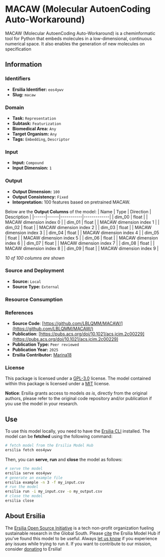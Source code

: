 # MACAW (Molecular AutoenCoding Auto-Workaround)

MACAW (Molecular AutoenCoding Auto-Workaround) is a cheminformatic tool for Python that embeds molecules in a low-dimensional, continuous numerical space. It also enables the generation of new molecules on specification



## Information
### Identifiers
- **Ersilia Identifier:** `eos4ywv`
- **Slug:** `macaw`

### Domain
- **Task:** `Representation`
- **Subtask:** `Featurization`
- **Biomedical Area:** `Any`
- **Target Organism:** `Any`
- **Tags:** `Embedding`, `Descriptor`

### Input
- **Input:** `Compound`
- **Input Dimension:** `1`

### Output
- **Output Dimension:** `100`
- **Output Consistency:** `Fixed`
- **Interpretation:** 100 features based on pretrained MACAW.

Below are the **Output Columns** of the model:
| Name | Type | Direction | Description |
|------|------|-----------|-------------|
| dim_00 | float |  | MACAW dimension index 0 |
| dim_01 | float |  | MACAW dimension index 1 |
| dim_02 | float |  | MACAW dimension index 2 |
| dim_03 | float |  | MACAW dimension index 3 |
| dim_04 | float |  | MACAW dimension index 4 |
| dim_05 | float |  | MACAW dimension index 5 |
| dim_06 | float |  | MACAW dimension index 6 |
| dim_07 | float |  | MACAW dimension index 7 |
| dim_08 | float |  | MACAW dimension index 8 |
| dim_09 | float |  | MACAW dimension index 9 |

_10 of 100 columns are shown_
### Source and Deployment
- **Source:** `Local`
- **Source Type:** `External`

### Resource Consumption


### References
- **Source Code**: [https://github.com/LBLQMM/MACAW/](https://github.com/LBLQMM/MACAW/)
- **Publication**: [https://pubs.acs.org/doi/10.1021/acs.jcim.2c00229](https://pubs.acs.org/doi/10.1021/acs.jcim.2c00229)
- **Publication Type:** `Peer reviewed`
- **Publication Year:** `2025`
- **Ersilia Contributor:** [Marina18](https://github.com/Marina18)

### License
This package is licensed under a [GPL-3.0](https://github.com/ersilia-os/ersilia/blob/master/LICENSE) license. The model contained within this package is licensed under a [MIT](LICENSE) license.

**Notice**: Ersilia grants access to models _as is_, directly from the original authors, please refer to the original code repository and/or publication if you use the model in your research.


## Use
To use this model locally, you need to have the [Ersilia CLI](https://github.com/ersilia-os/ersilia) installed.
The model can be **fetched** using the following command:
```bash
# fetch model from the Ersilia Model Hub
ersilia fetch eos4ywv
```
Then, you can **serve**, **run** and **close** the model as follows:
```bash
# serve the model
ersilia serve eos4ywv
# generate an example file
ersilia example -n 3 -f my_input.csv
# run the model
ersilia run -i my_input.csv -o my_output.csv
# close the model
ersilia close
```

## About Ersilia
The [Ersilia Open Source Initiative](https://ersilia.io) is a tech non-profit organization fueling sustainable research in the Global South.
Please [cite](https://github.com/ersilia-os/ersilia/blob/master/CITATION.cff) the Ersilia Model Hub if you've found this model to be useful. Always [let us know](https://github.com/ersilia-os/ersilia/issues) if you experience any issues while trying to run it.
If you want to contribute to our mission, consider [donating](https://www.ersilia.io/donate) to Ersilia!
